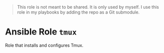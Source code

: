 > This role is not meant to be shared. It is only used by myself.
> I use this role in my playbooks by adding the repo as a Git submodule.

# Ansible Role `tmux`

Role that installs and configures Tmux.
